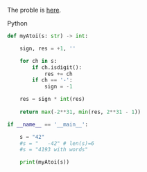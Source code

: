 The proble is [here](https://leetcode.com/problems/string-to-integer-atoi/).

Python

```python
def myAtoi(s: str) -> int:

    sign, res = +1, ''

    for ch in s:
        if ch.isdigit():
            res += ch
        if ch == '-':
            sign = -1

    res = sign * int(res)
    
    return max(-2**31, min(res, 2**31 - 1))

if __name__ == '__main__':

    s = "42"
    #s = "   -42" # len(s)=6
    #s = "4193 with words"

    print(myAtoi(s))
